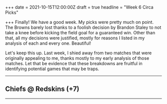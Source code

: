 +++
date = 2021-10-15T12:00:00Z
draft = true
headline = "Week 6 Circa Picks"

+++
Finally! We have a good week. My picks were pretty much on point. The Browns barely lost thanks to a foolish decision by Brandon Staley to not take a knee before kicking the field goal for a guaranteed win. Other than that, all my decisions were justified, mostly for reasons I listed in my analysis of each and every one. Beautiful!

Let's keep this up. Last week, I shied away from two matches that were originally appealing to me, thanks mostly to my early analysis of those matches. Let that be evidence that these breakdowns are fruitful in identifying potential games that may be traps.

***

## Chiefs @ Redskins (+7)

***